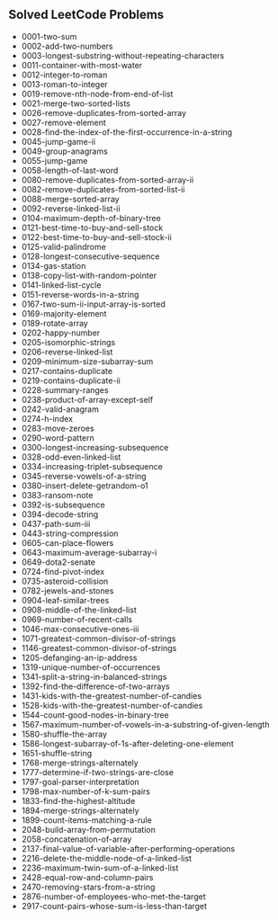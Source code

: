 ## Solved LeetCode Problems
- 0001-two-sum
- 0002-add-two-numbers
- 0003-longest-substring-without-repeating-characters
- 0011-container-with-most-water
- 0012-integer-to-roman
- 0013-roman-to-integer
- 0019-remove-nth-node-from-end-of-list
- 0021-merge-two-sorted-lists
- 0026-remove-duplicates-from-sorted-array
- 0027-remove-element
- 0028-find-the-index-of-the-first-occurrence-in-a-string
- 0045-jump-game-ii
- 0049-group-anagrams
- 0055-jump-game
- 0058-length-of-last-word
- 0080-remove-duplicates-from-sorted-array-ii
- 0082-remove-duplicates-from-sorted-list-ii
- 0088-merge-sorted-array
- 0092-reverse-linked-list-ii
- 0104-maximum-depth-of-binary-tree
- 0121-best-time-to-buy-and-sell-stock
- 0122-best-time-to-buy-and-sell-stock-ii
- 0125-valid-palindrome
- 0128-longest-consecutive-sequence
- 0134-gas-station
- 0138-copy-list-with-random-pointer
- 0141-linked-list-cycle
- 0151-reverse-words-in-a-string
- 0167-two-sum-ii-input-array-is-sorted
- 0169-majority-element
- 0189-rotate-array
- 0202-happy-number
- 0205-isomorphic-strings
- 0206-reverse-linked-list
- 0209-minimum-size-subarray-sum
- 0217-contains-duplicate
- 0219-contains-duplicate-ii
- 0228-summary-ranges
- 0238-product-of-array-except-self
- 0242-valid-anagram
- 0274-h-index
- 0283-move-zeroes
- 0290-word-pattern
- 0300-longest-increasing-subsequence
- 0328-odd-even-linked-list
- 0334-increasing-triplet-subsequence
- 0345-reverse-vowels-of-a-string
- 0380-insert-delete-getrandom-o1
- 0383-ransom-note
- 0392-is-subsequence
- 0394-decode-string
- 0437-path-sum-iii
- 0443-string-compression
- 0605-can-place-flowers
- 0643-maximum-average-subarray-i
- 0649-dota2-senate
- 0724-find-pivot-index
- 0735-asteroid-collision
- 0782-jewels-and-stones
- 0904-leaf-similar-trees
- 0908-middle-of-the-linked-list
- 0969-number-of-recent-calls
- 1046-max-consecutive-ones-iii
- 1071-greatest-common-divisor-of-strings
- 1146-greatest-common-divisor-of-strings
- 1205-defanging-an-ip-address
- 1319-unique-number-of-occurrences
- 1341-split-a-string-in-balanced-strings
- 1392-find-the-difference-of-two-arrays
- 1431-kids-with-the-greatest-number-of-candies
- 1528-kids-with-the-greatest-number-of-candies
- 1544-count-good-nodes-in-binary-tree
- 1567-maximum-number-of-vowels-in-a-substring-of-given-length
- 1580-shuffle-the-array
- 1586-longest-subarray-of-1s-after-deleting-one-element
- 1651-shuffle-string
- 1768-merge-strings-alternately
- 1777-determine-if-two-strings-are-close
- 1797-goal-parser-interpretation
- 1798-max-number-of-k-sum-pairs
- 1833-find-the-highest-altitude
- 1894-merge-strings-alternately
- 1899-count-items-matching-a-rule
- 2048-build-array-from-permutation
- 2058-concatenation-of-array
- 2137-final-value-of-variable-after-performing-operations
- 2216-delete-the-middle-node-of-a-linked-list
- 2236-maximum-twin-sum-of-a-linked-list
- 2428-equal-row-and-column-pairs
- 2470-removing-stars-from-a-string
- 2876-number-of-employees-who-met-the-target
- 2917-count-pairs-whose-sum-is-less-than-target

